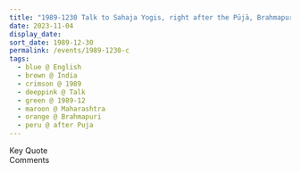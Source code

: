 ```yaml
---
title: "1989-1230 Talk to Sahaja Yogis, right after the Pūjā, Brahmapuri, Maharashtra, India"
date: 2023-11-04
display_date: 
sort_date: 1989-12-30
permalink: /events/1989-1230-c
tags:
  - blue @ English
  - brown @ India
  - crimson @ 1989
  - deeppink @ Talk
  - green @ 1989-12
  - maroon @ Maharashtra
  - orange @ Brahmapuri
  - peru @ after Puja
---
```


<wave-list>
  <list-title color="green" width="75">Key Quote</list-title>
  <list-item color="BlanchedAlmond"  width="200"></list-item>
  <list-item color="Lavender"></list-item>
  <list-item color="BlanchedAlmond"></list-item>
</wave-list>

<br>

<wave-list>
  <list-title color="green" width="75">Comments</list-title>
  <list-item color="BlanchedAlmond"  width="200"></list-item>
  <list-item color="Lavender"></list-item>
  <list-item color="BlanchedAlmond"></list-item>
</wave-list>
